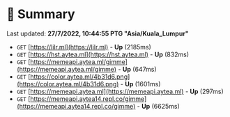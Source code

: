 # 📖 Summary
Last updated: **27/7/2022, 10:44:55 PTG "Asia/Kuala_Lumpur"**

- `GET` [https://lilr.ml](https://lilr.ml) - **Up** (2185ms)
- `GET` [https://hst.aytea.ml](https://hst.aytea.ml) - **Up** (832ms)
- `GET` [https://memeapi.aytea.ml/gimme](https://memeapi.aytea.ml/gimme) - **Up** (647ms)
- `GET` [https://color.aytea.ml/4b31d6.png](https://color.aytea.ml/4b31d6.png) - **Up** (1601ms)
- `GET` [https://memeapi.aytea.ml](https://memeapi.aytea.ml) - **Up** (297ms)
- `GET` [https://memeapi.aytea14.repl.co/gimme](https://memeapi.aytea14.repl.co/gimme) - **Up** (6625ms)
